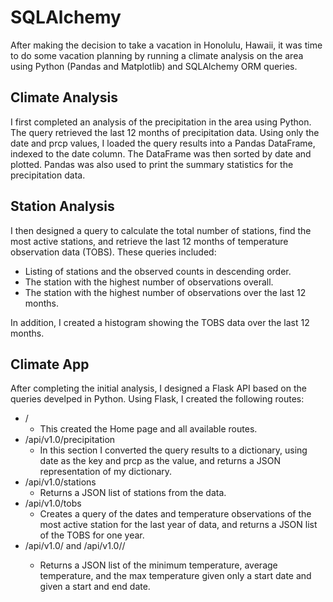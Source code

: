 # SQLAlchemy
After making the decision to take a vacation in Honolulu, Hawaii, it was time to do some vacation planning by running a climate analysis on the area using Python (Pandas and Matplotlib) and SQLAlchemy ORM queries. 

## Climate Analysis
I first completed an analysis of the precipitation in the area using Python. The query retrieved the last 12 months of precipitation data. Using only the date and prcp values, I loaded the query results into a Pandas DataFrame, indexed to the date column. The DataFrame was then sorted by date and plotted. Pandas was also used to print the summary statistics for the precipitation data. 

## Station Analysis
I then designed a query to calculate the total number of stations, find the most active stations, and retrieve the last 12 months of temperature observation data (TOBS). These queries included:

  - Listing of stations and the observed counts in descending order. 
  - The station with the highest number of observations overall. 
  - The station with the highest number of observations over the last 12 months. 

In addition, I created a histogram showing the TOBS data over the last 12 months. 

## Climate App
After completing the initial analysis, I designed a Flask API based on the queries develped in Python. Using Flask, I created the following routes:

  - /
    - This created the Home page and all available routes.
  - /api/v1.0/precipitation
    - In this section I converted the query results to a dictionary, using date as the key and prcp as the value, and returns a JSON representation of my dictionary. 
  - /api/v1.0/stations
    - Returns a JSON list of stations from the data. 
  - /api/v1.0/tobs
    - Creates a query of the dates and temperature observations of the most active station for the last year of data, and returns a JSON list of the TOBS for one year. 
  - /api/v1.0/<start> and /api/v1.0/<start>/<end>
    - Returns a JSON list of the minimum temperature, average temperature, and the max temperature given only a start date and given a start and end date. 
  
  
